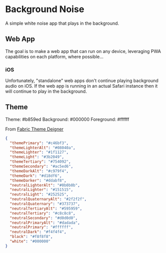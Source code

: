 # Background Noise

A simple white noise app that plays in the background.

## Web App

The goal is to make a web app that can run on any device, leveraging PWA capabilities on each platform, where possible...

### iOS

Unfortunately, "standalone" web apps don't continue playing background audio on iOS. If the web app is running in an actual Safari instance then it will continue to play in the background.

## Theme

Theme: #b859ed
Background: #000000
Foreground: #ffffff

From [Fabric Theme Deigner](https://aka.ms/themedesigner)

```json
{
  "themePrimary": "#c46bf3",
  "themeLighterAlt": "#08040a",
  "themeLighter": "#1f1127",
  "themeLight": "#3b2049",
  "themeTertiary": "#754092",
  "themeSecondary": "#ac5ed6",
  "themeDarkAlt": "#c979f4",
  "themeDark": "#d18df6",
  "themeDarker": "#ddabf8",
  "neutralLighterAlt": "#0b0b0b",
  "neutralLighter": "#151515",
  "neutralLight": "#252525",
  "neutralQuaternaryAlt": "#2f2f2f",
  "neutralQuaternary": "#373737",
  "neutralTertiaryAlt": "#595959",
  "neutralTertiary": "#c8c8c8",
  "neutralSecondary": "#d0d0d0",
  "neutralPrimaryAlt": "#dadada",
  "neutralPrimary": "#ffffff",
  "neutralDark": "#f4f4f4",
  "black": "#f8f8f8",
  "white": "#000000"
}
```
